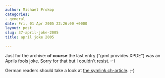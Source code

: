 ```yaml
---
author: Michael Prokop
categories:
- general
date: Fri, 01 Apr 2005 22:26:00 +0000
layout: post
slug: 37-april-joke-2005
title: april joke 2005

---
```

Just for the archive: **of course** the last entry ("grml provides XPDE") was an Aprils fools joke. Sorry for that but I couldn't resist. :\-)

German readers should take a look at [the symlink.ch\-article](http://www.symlink.ch/kolumnen/05/04/01/1332242.shtml). ;\-)
